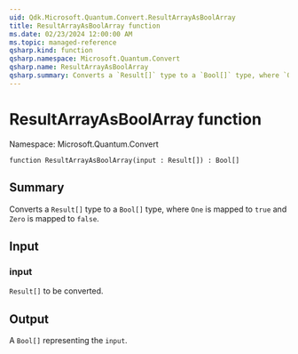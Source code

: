 ```yaml
---
uid: Qdk.Microsoft.Quantum.Convert.ResultArrayAsBoolArray
title: ResultArrayAsBoolArray function
ms.date: 02/23/2024 12:00:00 AM
ms.topic: managed-reference
qsharp.kind: function
qsharp.namespace: Microsoft.Quantum.Convert
qsharp.name: ResultArrayAsBoolArray
qsharp.summary: Converts a `Result[]` type to a `Bool[]` type, where `One` is mapped to `true` and `Zero` is mapped to `false`.
---
```


# ResultArrayAsBoolArray function

Namespace: Microsoft.Quantum.Convert

```qsharp
function ResultArrayAsBoolArray(input : Result[]) : Bool[]
```

## Summary
Converts a `Result[]` type to a `Bool[]` type, where `One`
is mapped to `true` and `Zero` is mapped to `false`.

## Input
### input
`Result[]` to be converted.

## Output
A `Bool[]` representing the `input`.
